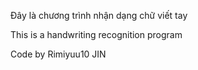 Đây là chương trình nhận dạng chữ viết tay 


This is a handwriting recognition program


Code by Rimiyuu10 JIN
